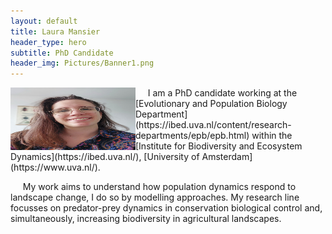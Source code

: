 ```yaml
---
layout: default
title: Laura Mansier
header_type: hero
subtitle: PhD Candidate
header_img: Pictures/Banner1.png
---
```



<img src="Pictures/Foto Laura 1.jpeg" align="left" width="200" height="100"> 
&nbsp;&nbsp;&nbsp;&nbsp; I am a PhD candidate working at the [Evolutionary and Population Biology Department](https://ibed.uva.nl/content/research-departments/epb/epb.html) within the [Institute for Biodiversity and Ecosystem Dynamics](https://ibed.uva.nl/), [University of Amsterdam](https://www.uva.nl/).

&nbsp;&nbsp;&nbsp;&nbsp;  My work aims to understand how population dynamics respond to landscape change, I do so by modelling approaches. My research line focusses on predator-prey dynamics in conservation biological control and, simultaneously, increasing biodiversity in agricultural landscapes. 

